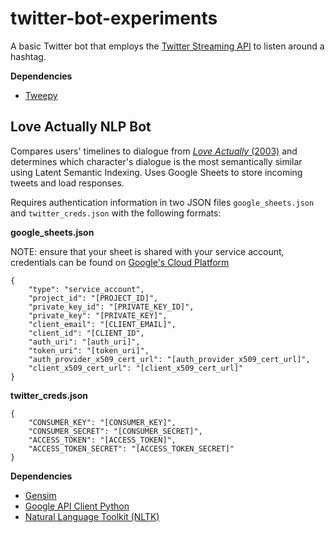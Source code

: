 # twitter-bot-experiments

A basic Twitter bot that employs the [Twitter Streaming API](https://dev.twitter.com/streaming/reference/post/statuses/filter) to listen around a hashtag.

__Dependencies__
* [Tweepy](https://github.com/tweepy/tweepy)


Love Actually NLP Bot
-----------------
Compares users' timelines to dialogue from [_Love Actually_ (2003)](http://www.imdb.com/title/tt0314331/) and determines which character's dialogue is the most semantically similar using Latent Semantic Indexing. Uses Google Sheets to store incoming tweets and load responses.

Requires authentication information in two JSON files `google_sheets.json` and `twitter_creds.json` with the following formats:

__google_sheets.json__

NOTE: ensure that your sheet is shared with your service account, credentials can be found on [Google's Cloud Platform](https://console.cloud.google.com/apis/credentials)

	{
		"type": "service_account",
		"project_id": "[PROJECT_ID]",
		"private_key_id": "[PRIVATE_KEY_ID]",
		"private_key": "[PRIVATE_KEY]",
		"client_email": "[CLIENT_EMAIL]",
		"client_id": "[CLIENT_ID",
		"auth_uri": "[auth_uri]",
		"token_uri": "[token_uri]",
		"auth_provider_x509_cert_url": "[auth_provider_x509_cert_url]",
		"client_x509_cert_url": "[client_x509_cert_url]"
	}
__twitter_creds.json__

	{
		"CONSUMER_KEY": "[CONSUMER_KEY]",
		"CONSUMER_SECRET": "[CONSUMER_SECRET]",
		"ACCESS_TOKEN": "[ACCESS_TOKEN]",
		"ACCESS_TOKEN_SECRET": "[ACCESS_TOKEN_SECRET]"
	}

__Dependencies__
* [Gensim](https://github.com/RaRe-Technologies/gensim)
* [Google API Client Python](https://github.com/google/google-api-python-client)
* [Natural Language Toolkit (NLTK)](https://github.com/nltk/nltk)